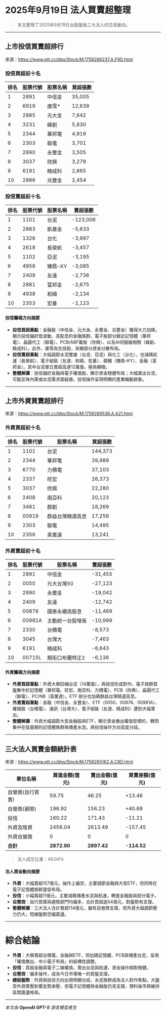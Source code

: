 # 2025年9月19日 法人買賣超整理

> 本文整理了2025年9月19日台股盤後三大法人的交易動向。

---

## 上市投信買賣超排行
來源：<https://www.ptt.cc/bbs/Stock/M.1758266237.A.F9D.html>

### 投信買超前十名
| 排名 | 股票代號 | 股票名稱 | 買超張數 |
|------|----------|----------|----------|
| 1    | 2891     | 中信金   | 35,005   |
| 2    | 6919     | 康霈*    | 12,639   |
| 3    | 2885     | 元大金   | 7,642    |
| 4    | 3231     | 緯創     | 5,830    |
| 5    | 2344     | 華邦電   | 4,919    |
| 6    | 2303     | 聯電     | 3,701    |
| 7    | 2890     | 永豐金   | 3,505    |
| 8    | 3037     | 欣興     | 3,279    |
| 9    | 6191     | 精成科   | 2,665    |
| 10   | 2886     | 兆豐金   | 2,454    |

### 投信賣超前十名
| 排名 | 股票代號 | 股票名稱   | 賣超張數 |
|------|----------|------------|----------|
| 1    | 1101     | 台泥       | -123,006 |
| 2    | 2883     | 凱基金     | -5,633   |
| 3    | 1326     | 台化       | -3,997   |
| 4    | 2618     | 長榮航     | -3,457   |
| 5    | 1102     | 亞泥       | -3,195   |
| 6    | 4958     | 臻鼎-KY    | -3,085   |
| 7    | 2409     | 友達       | -2,736   |
| 8    | 2881     | 富邦金     | -2,675   |
| 9    | 4938     | 和碩       | -2,134   |
| 10   | 2353     | 宏碁       | -2,123   |

#### 投信籌碼方向摘要
- **投信買超重點**：金融股（中信金、元大金、永豐金、兆豐金）獲得大力加碼，顯示投信偏好低波動、高配息的金融族群。電子股部分鎖定記憶體（華邦電）、晶圓代工（聯電）、PCB/ABF載板（欣興）、以及AI伺服器相關（緯創、精成科）。此外，康霈為生技股，突顯部分資金分散布局。  
- **投信賣超重點**：大幅調節水泥雙雄（台泥、亞泥）與化工（台化），也減碼航運（長榮航）、電子組裝（友達、和碩、宏碁）、蘋概（臻鼎-KY）、金融（富邦金）。其中台泥單日賣超高達12萬張，極為顯眼。  
- **整體解讀**：投信偏好金融與電子權值股，顯示資金穩健布局；大幅賣出台泥，可能反映內需或水泥需求面疑慮。投信操作呈現明顯的產業輪動跡象。

---

## 上市外資買賣超排行
來源：<https://www.ptt.cc/bbs/Stock/M.1758269538.A.A21.html>

### 外資買超前十名
| 排名 | 股票代號 | 股票名稱 | 買超張數 |
|------|----------|----------|----------|
| 1    | 1101     | 台泥     | 144,373  |
| 2    | 2344     | 華邦電   | 39,989   |
| 3    | 6770     | 力積電   | 37,103   |
| 4    | 2337     | 旺宏     | 26,373   |
| 5    | 3037     | 欣興     | 22,280   |
| 6    | 2408     | 南亞科   | 20,123   |
| 7    | 3481     | 群創     | 18,269   |
| 8    | 00919    | 群益台灣精選高息 | 17,256 |
| 9    | 2303     | 聯電     | 14,495   |
| 10   | 2356     | 英業達   | 13,241   |

### 外資賣超前十名
| 排名 | 股票代號 | 股票名稱   | 賣超張數 |
|------|----------|------------|----------|
| 1    | 2891     | 中信金     | -31,455  |
| 2    | 0050     | 元大台灣50 | -27,123  |
| 3    | 2890     | 永豐金     | -19,042  |
| 4    | 2409     | 友達       | -12,742  |
| 5    | 00878    | 國泰永續高股息 | -11,469 |
| 6    | 00981A   | 主動統一台股增長 | -10,999 |
| 7    | 2330     | 台積電     | -8,573   |
| 8    | 3045     | 台灣大     | -7,463   |
| 9    | 6191     | 精成科     | -6,643   |
| 10   | 00715L   | 期街口布蘭特正2 | -6,136 |

#### 外資籌碼方向摘要
- **外資買超重點**：外資大舉回補台泥（14萬張），與投信形成對作。電子族群買盤集中於記憶體（華邦電、旺宏、南亞科、力積電）、PCB（欣興）、晶圓代工（聯電）、PC/NB（英業達）。ETF 部分也加碼群益台灣精選高息。  
- **外資賣超重點**：金融（中信金、永豐金）、ETF（0050、00878、00981A）、權值股（台積電）、通訊（台灣大）、電子組裝（友達、精成科）遭到大幅賣出。  
- **整體解讀**：外資大幅調節大型金融股與ETF，顯示資金撤出權值型標的，轉而集中在低基期的記憶體族群與傳產水泥。與投信操作方向高度分歧。

---

## 三大法人買賣金額統計表
來源：<https://www.ptt.cc/bbs/Stock/M.1758265162.A.C8D.html>

| 單位名稱           | 買進金額(億元) | 賣出金額(億元) | 買賣差額(億元) |
|--------------------|----------------|----------------|----------------|
| 自營商(自行買賣)   | 59.75          | 46.25          | +13.46         |
| 自營商(避險)       | 196.92         | 156.23         | +40.68         |
| 投信               | 160.22         | 171.43         | -11.21         |
| 外資及陸資         | 2456.04        | 2613.49        | -157.45        |
| 外資自營商         | 0              | 0              | 0              |
| **合計**           | **2872.90**    | **2897.42**    | **-114.52**    |

> 法人成交比重：49.04%

#### 法人資金動向摘要
- **外資**：大幅賣超157億元，操作上偏空，主要調節金融與大型ETF，但同時在電子記憶體族群逢低布局。  
- **投信**：小幅賣超11億元，主要減碼傳產水泥與航運，轉進金融股與部分電子。  
- **自營商**：自行買賣與避險部門均偏多，合計買超逾54億元，對盤勢有支撐。  
- **整體解讀**：三大法人合計賣超114億元，雖有自營商支撐，但外資大幅調節壓力仍大，短線盤勢恐偏震盪。

---

# 綜合結論
- **外資**：大舉賣超台積電、金融與ETF，但加碼記憶體、PCB與傳產台泥，呈現「權值撤出、中小電子布局」的結構性調整。  
- **投信**：買超金融與電子二線權值，賣出台泥與航運，資金操作相對穩健。  
- **自營商**：偏多操作，成為今日市場唯一的買盤支撐。  
- **總結盤勢**：外資與投信方向出現明顯分歧，水泥族群成為法人對作焦點。大盤受外資賣壓影響走勢承壓，但電子記憶體與金融股仍見支撐，預料後市將維持區間震盪格局。

---

*本文由 **OpenAI GPT-5** 語言模型產生*
